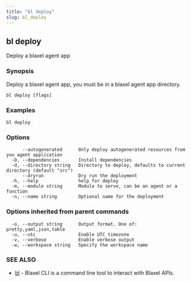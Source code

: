 ```yaml
---
title: "bl deploy"
slug: bl_deploy
---
```

## bl deploy

Deploy a blaxel agent app

### Synopsis

Deploy a blaxel agent app, you must be in a blaxel agent app directory.

```
bl deploy [flags]
```

### Examples

```
bl deploy
```

### Options

```
      --autogenerated      Only deploy autogenerated resources from you agent application
  -D, --dependencies       Install dependencies
  -d, --directory string   Directory to deploy, defaults to current directory (default "src")
      --dryrun             Dry run the deployment
  -h, --help               help for deploy
  -m, --module string      Module to serve, can be an agent or a function
  -n, --name string        Optional name for the deployment
```

### Options inherited from parent commands

```
  -o, --output string      Output format. One of: pretty,yaml,json,table
  -u, --utc                Enable UTC timezone
  -v, --verbose            Enable verbose output
  -w, --workspace string   Specify the workspace name
```

### SEE ALSO

* [bl](bl.md)	 - Blaxel CLI is a command line tool to interact with Blaxel APIs.

